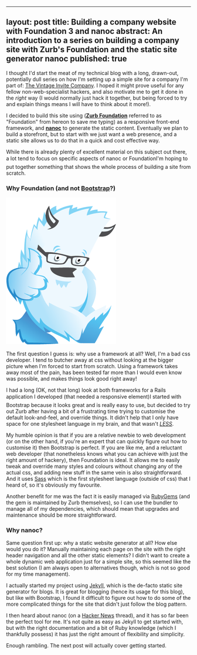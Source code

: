  ---
layout: post
title: Building a company website with Foundation 3 and nanoc
abstract: An introduction to a series on building a company site with Zurb's Foundation and the static site generator nanoc
published: true 
---

I thought I'd start the meat of my technical blog with a long, drawn-out, potentially dull series on how I'm setting up a simple site for a company I'm part of: [The Vintage Invite Company](http://www.thevintageinvite.com). I hoped it might prove useful for any fellow non-web-specialist hackers, and also motivate me to get it done in the _right_ way (I would normally just hack it together, but being forced to try and explain things means I will have to think about it more!).

I decided to build this site using (**[Zurb Foundation](http://foundation.zurb.com/)** referred to as "Foundation" from hereon to save me typing) as a responsive front-end framework, and **[nanoc](http://nanoc.ws/)** to generate the static content. Eventually we plan to build a storefront, but to start with we just want a web presence, and a static site allows us to do that in a quick and cost effective way.

While there is already plenty of excellent material on this subject out there, a lot tend to focus on specific aspects of nanoc or Foundation&#151;I'm hoping to put together something that shows the whole process of building a site from scratch.

### Why Foundation (and not [Bootstrap](http://twitter.github.io/bootstrap/)?)

![Foundation 3](/asset/image/2013-05-16/zurb-yeti.png "Zurb zurb zurb, zurb's the word...")

The first question I guess is: why use a framework at all? Well, I'm a bad css developer. I tend to butcher away at css without looking at the bigger picture when I'm forced to start from scratch. Using a framework takes away most of the pain, has been tested far more than I would even know was possible, and makes things look good right away!

I had a long (OK, not that long) look at both frameworks for a Rails application I developed (that needed a responsive element)&#151;I started with Bootstrap because it looks great and is really easy to use, but decided to try out Zurb after having a bit of a frustrating time trying to customise the default look-and-feel, and override things. It didn't help that I only have space for one stylesheet language in my brain, and that wasn't *[LESS](http://lesscss.org/)*.

My humble opinion is that if you are a relative newbie to web development (or on the other hand, if you're an expert that can quickly figure out how to customise it) then Bootstrap is perfect. If you are like me, and a reluctant web developer (that nonetheless knows what you can achieve with just the right amount of hackery), then Foundation is ideal. It allows me to easily tweak and override many styles and colours without changing any of the actual css, and adding new stuff in the same vein is also straightforward. And it uses [Sass](http://sass-lang.com/) which is the first stylesheet language (outside of css) that I heard of, so it's obviously my favourite.

Another benefit for me was the fact it is easily managed via [RubyGems](http://rubygems.org/) (and the gem is maintained by Zurb themselves), so I can use the bundler to manage all of my dependencies, which should mean that upgrades and maintenance should be more straightforward.

### Why nanoc?

Same question first up: why a static website generator at all? How else would you do it? Manually maintaining each page on the site with the right header navigation and all the other static elements? I didn't want to create a whole dynamic web application just for a simple site, so this seemed like the best solution (I am always open to alternatives though, which is not so good for my time management).

I actually started my project using [Jekyll](https://github.com/mojombo/jekyll), which is the de-facto static site generator for blogs. It is great for blogging (hence its usage for this blog), but like with Bootstrap, I found it difficult to figure out how to do some of the more complicated things for the site that didn't just follow the blog pattern.

I then heard about nanoc (on a [Hacker News](http://news.ycombinator.com) thread), and it has so far been the perfect tool for me. It's not quite as easy as Jekyll to get started with, but with the right documentation and a bit of Ruby knowledge (which I thankfully possess) it has just the right amount of flexibility and simplicity.

Enough rambling. The next post will actually cover getting started.
